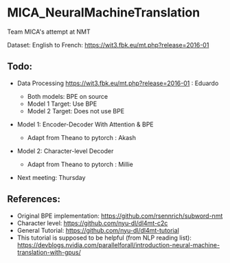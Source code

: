 # MICA_NeuralMachineTranslation
Team MICA's attempt at NMT

Dataset: English to French: https://wit3.fbk.eu/mt.php?release=2016-01

## Todo: 
- Data Processing https://wit3.fbk.eu/mt.php?release=2016-01 : Eduardo
  - Both models: BPE on source
  - Model 1 Target: Use BPE
  - Model 2 Target: Does not use BPE

- Model 1: Encoder-Decoder With Attention & BPE 
  - Adapt from Theano to pytorch : Akash

- Model 2: Character-level Decoder 
  - Adapt from Theano to pytorch : Millie

- Next meeting: Thursday 

## References:
- Original BPE implementation: https://github.com/rsennrich/subword-nmt
- Character level: https://github.com/nyu-dl/dl4mt-c2c
- General Tutorial: https://github.com/nyu-dl/dl4mt-tutorial
- This tutorial is supposed to be helpful (from  NLP reading list): https://devblogs.nvidia.com/parallelforall/introduction-neural-machine-translation-with-gpus/
